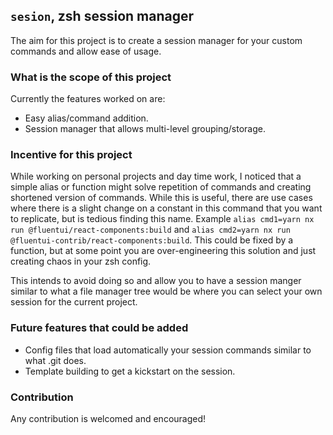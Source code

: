 ## `sesion`, zsh session manager

The aim for this project is to create a session manager for your custom commands and allow ease of usage.

### What is the scope of this project

Currently the features worked on are:

- Easy alias/command addition.
- Session manager that allows multi-level grouping/storage.

### Incentive for this project

While working on personal projects and day time work, I noticed that a simple alias or function might solve repetition of commands and creating shortened version of commands. While this is useful, there are use cases where there is a slight change on a constant in this command that you want to replicate, but is tedious finding this name. Example `alias cmd1=yarn nx run @fluentui/react-components:build` and `alias cmd2=yarn nx run @fluentui-contrib/react-components:build`. This could be fixed by a function, but at some point you are over-engineering this solution and just creating chaos in your zsh config.

This intends to avoid doing so and allow you to have a session manger similar to what a file manager tree would be where you can select your own session for the current project. 

### Future features that could be added

- Config files that load automatically your session commands similar to what .git does.
- Template building to get a kickstart on the session.

### Contribution

Any contribution is welcomed and encouraged!